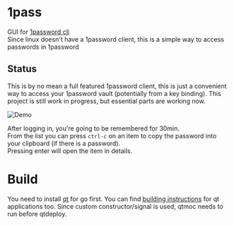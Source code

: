 # 1pass
GUI for [1password cli](https://support.1password.com/command-line-getting-started/)  
Since linux doesn't have a 1password client, this is a simple way to access passwords in 1password

## Status
This is by no mean a full featured 1password client, this is just a convenient way to access your 1password vault (potentially from a key binding).
This project is still work in progress, but essential parts are working now.

![Demo](https://thumbs.gfycat.com/SizzlingHonoredHamadryas-max-14mb.gif)

After logging in, you're going to be remembered for 30min.  
From the list you can press `ctrl-c` on an item to copy the password into your clipboard (if there is a password).  
Pressing enter will open the item in details.

# Build
You need to install [qt](https://github.com/therecipe/qt/wiki/Installation) for go first.
You can find [building instructions](https://github.com/therecipe/qt/wiki/Getting-Started#starting-application) for qt applications too.
Since custom constructor/signal is used, qtmoc needs to run before qtdeploy.

